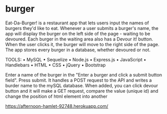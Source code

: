 # burger

Eat-Da-Burger! is a restaurant app that lets users input the names of burgers they'd like to eat. Whenever a user submits a burger's name, the app will display the burger on the left side of the page - waiting to be devoured. Each burger in the waiting area also has a Devour it! button. When the user clicks it, the burger will move to the right side of the page. The app stores every burger in a database, whether devoured or not.

TOOLS: • MySQL • Sequelize • Node.js • Express.js • JavaScript • Handlebars • HTML • CSS • jQuery • Bootstrap

Enter a name of the burger in the "Enter a burger and click a submit button field".
Press submit. It handles a POST request to the API and writes a burder name to the mySQL database.
When added, you can click devour button and it will make a GET request, compare the value (unique id) and change the position of html element into another <div>

https://afternoon-hamlet-92748.herokuapp.com/
